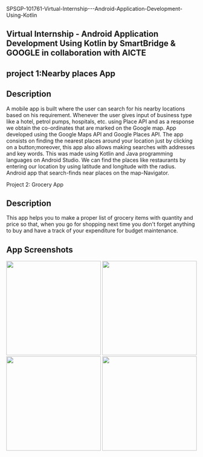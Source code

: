 SPSGP-101761-Virtual-Internship---Android-Application-Development-Using-Kotlin

<h2>Virtual Internship - Android Application Development Using Kotlin by SmartBridge & GOOGLE in collaboration with AICTE<h2>
project 1:Nearby places App

Description
------------------
A mobile app is built where the user can search for his nearby locations based on his requirement. Whenever the user gives input of business type like a hotel, petrol pumps, hospitals, etc. using Place API and as a response we obtain the co-ordinates that are marked on the Google map. App developed using the Google Maps API and Google Places API. The app consists on finding the nearest places around your location just by clicking on a button;moreover, this app also allows making searches with addresses and key words. This was made using Kotlin and Java programming languages on Android Studio. We can find the places like restaurants by entering our location by using latitude and longitude with the radius. Android app that search-finds near places on the map-Navigator.

Project 2: Grocery App

Description
------------------
This app helps you to make a proper list of grocery items with quantity and price so that, when you go for shopping next time you don't forget anything to buy and have a track of your expenditure for budget maintenance.

App Screenshots
------------
<img src="https://user-images.githubusercontent.com/104249418/192083307-b802d658-317f-4b28-9d39-e8dae5a8c040.png" style="border:0px;width:250px;">  <img src="https://user-images.githubusercontent.com/104249418/192083309-cc96933f-e1b1-4214-a01c-8240a4568411.png" style="border:0px;width:250px;"></br>
<img src="https://user-images.githubusercontent.com/104249418/192083310-eb8ac6ba-3715-4467-9108-23c6c56a3d74.png" style="width:250px"> 
<img src="https://user-images.githubusercontent.com/104249418/192083312-0a57ce64-f851-4e31-b909-aba8d978d123.png" style="width:250px">

